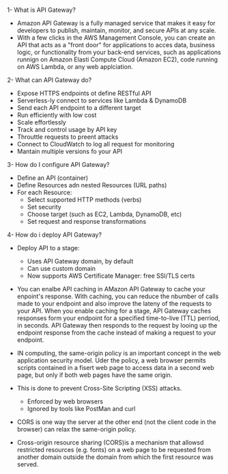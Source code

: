 1- What is API Gateway?

- Amazon API Gateway is a fully managed service that makes it easy for developers to publish, maintain, monitor, and secure APIs at any scale.
- With a few clicks in the AWS Management Console, you can create an API that acts as a "front door" for applications to acces data, business logic, or functionality from your back-end services, such as applications runnign on Amazon Elasti Compute Cloud (Amazon EC2), code running on AWS Lambda, or any web applciation.

2- What can API Gateway do?

- Expose HTTPS endpoints ot define RESTful API
- Serverless-ly connect to services like Lambda & DynamoDB
- Send each API endpoint to a different target
- Run efficiently with low cost
- Scale effortlessly
- Track and control usage by API key
- Throuttle requests to preent attacks
- Connect to CloudWatch to log all request for monitoring
- Mantain multiple versions fo your API

3- How do I configure API Gateway?

- Define an API (container)
- Define Resources adn nested Resources (URL paths)
- For each Resource:
    - Select supported HTTP methods (verbs)
    - Set security
    - Choose target (such as EC2, Lambda, DynamoDB, etc)
    - Set request and response transformations

4- How do i deploy API Gateway?

- Deploy API to a stage:
    - Uses API Gateway domain, by default
    - Can use custom domain
    - Now supports AWS Certificate Manager: free SSl/TLS certs

- You can enalbe API caching in AMazon API Gateway to cache your enpoint's response. With caching, you can reduce the nbumber of calls made to your endpoint and also improve the lateny of the requests to your API. When you enable caching for a stage, API Gateway caches responses form your endpoint for a specified time-to-live (TTL) perriod, in seconds. API Gateway then responds to the request by looing up the endpoint response from the cache instead of making a request to your endpoint.
- IN computing, the same-origin policy is an important concept in the web application security model. Uder the policy, a web browser permits scripts contained in a fisert web page to access data in a second web page, but only if both web pages have the same origin.
- This is done to prevent Cross-Site Scripting (XSS) attacks.
    - Enforced by web browsers
    - Ignored by tools like PostMan and curl
- CORS is one way the server at the other end (not the client code in the browser) can relax the same-origin policy.
- Cross-origin resource sharing (CORS)is a mechanism that allowsd restricted resources (e.g. fonts) on a web page to be requested from another domain outside the domain from which the first resource was served.
